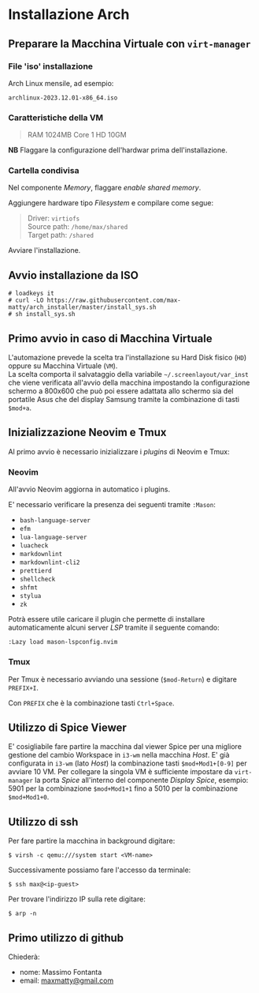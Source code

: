 # Installazione Arch

## Preparare la Macchina Virtuale con `virt-manager`

### File 'iso' installazione

Arch Linux mensile, ad esempio:

`archlinux-2023.12.01-x86_64.iso`

### Caratteristiche della VM

> RAM 1024MB
> Core 1
> HD 10GM

**NB** Flaggare la configurazione dell'hardwar prima dell'installazione.

### Cartella condivisa

Nel componente _Memory_, flaggare _enable shared memory_.

Aggiungere hardware tipo _Filesystem_ e compilare come segue:

> Driver: `virtiofs`  
> Source path: `/home/max/shared`  
> Target path: `/shared`

Avviare l'installazione.

## Avvio installazione da ISO

```shell
# loadkeys it
# curl -LO https://raw.githubusercontent.com/max-matty/arch_installer/master/install_sys.sh
# sh install_sys.sh
```

## Primo avvio in caso di Macchina Virtuale

L'automazione prevede la scelta tra l'installazione su Hard Disk fisico (`HD`) oppure su Macchina Virtuale (`VM`).  
La scelta comporta il salvataggio della variabile `~/.screenlayout/var_inst` che viene verificata all'avvio della macchina impostando la configurazione schermo a 800x600 che può poi essere adattata allo schermo sia del portatile Asus che del display Samsung tramite la combinazione di tasti `$mod+a`.

## Inizializzazione Neovim e Tmux

Al primo avvio è necessario inizializzare i _plugins_ di Neovim e Tmux:

### Neovim

All'avvio Neovim aggiorna in automatico i plugins.

E' necessario verificare la presenza dei seguenti tramite `:Mason`:

- `bash-language-server`
- `efm`
- `lua-language-server`
- `luacheck`
- `markdownlint`
- `markdownlint-cli2`
- `prettierd`
- `shellcheck`
- `shfmt`
- `stylua`
- `zk`

Potrà essere utile caricare il plugin che permette di installare automaticamente alcuni server _LSP_ tramite il seguente comando:

`:Lazy load mason-lspconfig.nvim`

### Tmux

Per Tmux è necessario avviando una sessione (`$mod-Return`) e digitare `PREFIX+I`.

Con `PREFIX` che è la combinazione tasti `Ctrl+Space`.

## Utilizzo di Spice Viewer

E' cosigliabile fare partire la macchina dal viewer Spice per una migliore gestione del cambio Workspace in `i3-wm` nella macchina _Host_. E' già configurata in `i3-wm` (lato _Host_) la combinazione tasti `$mod+Mod1+[0-9]` per avviare 10 VM. Per collegare la singola VM è sufficiente impostare da `virt-manager` la porta _Spice_ all'interno del componente _Display Spice_, esempio: 5901 per la combinazione `$mod+Mod1+1` fino a 5010 per la combinazione `$mod+Mod1+0`.

## Utilizzo di ssh

Per fare partire la macchina in background digitare:

`$ virsh -c qemu:///system start <VM-name>`

Successivamente possiamo fare l'accesso da terminale:

`$ ssh max@<ip-guest>`

Per trovare l'indirizzo IP sulla rete digitare:

`$ arp -n`

## Primo utilizzo di github

Chiederà:

- nome: Massimo Fontanta
- email: maxmatty@gmail.com
